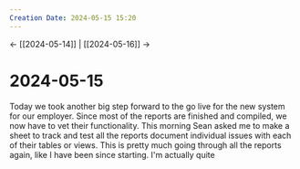 ```yaml
---
Creation Date: 2024-05-15 15:20
---
```


<- [[2024-05-14]] | [[2024-05-16]]  ->

# 2024-05-15
Today we took another big step forward to the go live for the new system for our employer. Since most of the reports are finished and compiled, we now have to vet their functionality. This morning Sean asked me to make a sheet to track and test all the reports document individual issues with each of their tables or views. This is pretty much going through all the reports again, like I have been since starting. I'm actually quite 